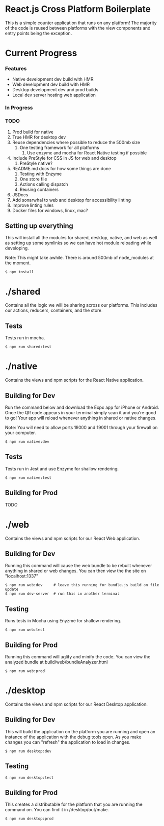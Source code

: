 # React.js Cross Platform Boilerplate
This is a simple counter application that runs on any platform! The majority of the code is reused between platforms with the view components and entry points being the exception.


# Current Progress
### Features
* Native development dev build with HMR
* Web development dev build with HMR
* Desktop development dev and prod builds
* Local dev server hosting web application

### In Progress


### TODO
1. Prod build for native
1. True HMR for desktop dev
1. Reuse dependencies where possible to reduce the 500mb size
    1. One testing framework for all platforms
        1. Use enzyme and mocha for React Native testing if possible
1. Include PreStyle for CSS in JS for web and desktop
    1. PreStyle native?
1. README.md docs for how some things are done
    1. Testing with Enzyme
    1. One store file
    1. Actions calling dispatch
    1. Reusing containers
1. JSDocs
1. Add sonarwhal to web and desktop for accessibility linting
1. Improve linting rules
1. Docker files for windows, linux, mac?


## Setting up everything
This will install all the modules for shared, desktop, native, and web as well as setting up some symlinks so we can have hot module reloading while developing.

Note: This might take awhile. There is around 500mb of node_modules at the moment.
```
$ npm install
```


# ./shared
Contains all the logic we will be sharing across our platforms. This includes our actions, reducers, containers, and the store.

## Tests
Tests run in mocha.
```
$ npm run shared:test
```


# ./native
Contains the views and npm scripts for the React Native application.

## Building for Dev
Run the command below and download the Expo app for iPhone or Android. Once the QR code appears in your terminal simply scan it and you're good to go! Your app will reload whenever anything in shared or native changes.

Note: You will need to allow ports 19000 and 19001 through your firewall on your computer.
```
$ npm run native:dev
```

## Tests
Tests run in Jest and use Enzyme for shallow rendering.
```
$ npm run native:test
```

## Building for Prod
TODO



# ./web
Contains the views and npm scripts for our React Web application.

## Building for Dev
Running this command will cause the web bundle to be rebuilt whenever anything in shared or web changes. You can
then view the the site on "localhost:1337"
```
$ npm run web:dev     # leave this running for bundle.js build on file update
$ npm run dev-server  # run this in another terminal
```
## Testing
Runs tests in Mocha using Enyzme for shallow rendering.
```
$ npm run web:test
```

## Building for Prod
Running this command will uglify and minify the code. You can view the analyzed bundle at build/web/bundleAnalyzer.html
```
$ npm run web:prod
```



# ./desktop
Contains the views and npm scripts for our React Desktop application.

## Building for Dev
This will build the application on the platform you are running and open an instance of the application with
the debug tools open. As you make changes you can "refresh" the application to load in changes.

```
$ npm run desktop:dev
```

## Testing
```
$ npm run desktop:test
```

## Building for Prod
This creates a distributable for the platform that you are running the command on. You can find it in
/desktop/out/make.

```
$ npm run desktop:prod
```
